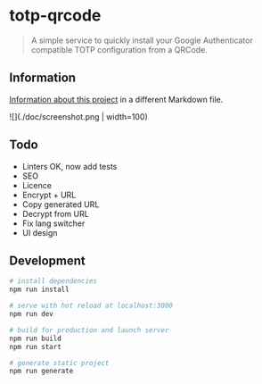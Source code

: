 # totp-qrcode

> A simple service to quickly install your Google Authenticator compatible TOTP configuration from a QRCode.

## Information

[Information about this project](./assets/markdown/en/about.md) in a different Markdown file.

![](./doc/screenshot.png | width=100)

## Todo

- Linters OK, now add tests
- SEO
- Licence
- Encrypt + URL
- Copy generated URL
- Decrypt from URL
- Fix lang switcher
- UI design

## Development

``` bash
# install dependencies
npm run install

# serve with hot reload at localhost:3000
npm run dev

# build for production and launch server
npm run build
npm run start

# generate static project
npm run generate
```
